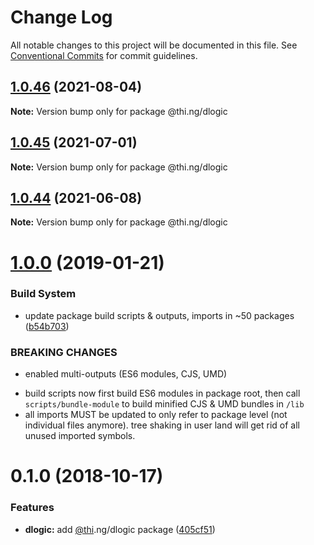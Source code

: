 # Change Log

All notable changes to this project will be documented in this file.
See [Conventional Commits](https://conventionalcommits.org) for commit guidelines.

## [1.0.46](https://github.com/thi-ng/umbrella/compare/@thi.ng/dlogic@1.0.45...@thi.ng/dlogic@1.0.46) (2021-08-04)

**Note:** Version bump only for package @thi.ng/dlogic





## [1.0.45](https://github.com/thi-ng/umbrella/compare/@thi.ng/dlogic@1.0.44...@thi.ng/dlogic@1.0.45) (2021-07-01)

**Note:** Version bump only for package @thi.ng/dlogic





## [1.0.44](https://github.com/thi-ng/umbrella/compare/@thi.ng/dlogic@1.0.43...@thi.ng/dlogic@1.0.44) (2021-06-08)

**Note:** Version bump only for package @thi.ng/dlogic





# [1.0.0](https://github.com/thi-ng/umbrella/compare/@thi.ng/dlogic@0.1.2...@thi.ng/dlogic@1.0.0) (2019-01-21)

### Build System

* update package build scripts & outputs, imports in ~50 packages ([b54b703](https://github.com/thi-ng/umbrella/commit/b54b703))

### BREAKING CHANGES

* enabled multi-outputs (ES6 modules, CJS, UMD)

- build scripts now first build ES6 modules in package root, then call
  `scripts/bundle-module` to build minified CJS & UMD bundles in `/lib`
- all imports MUST be updated to only refer to package level
  (not individual files anymore). tree shaking in user land will get rid of
  all unused imported symbols.

# 0.1.0 (2018-10-17)

### Features

* **dlogic:** add [@thi](https://github.com/thi).ng/dlogic package ([405cf51](https://github.com/thi-ng/umbrella/commit/405cf51))

